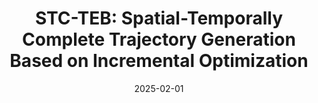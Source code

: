 ---
title: 'STC-TEB: Spatial-Temporally Complete Trajectory Generation Based on Incremental Optimization'
authors:
- Zeqing Zhu
- Qianyi Zhang (co-first-author)
- Yinuo Song
- Yifan Yang
- Jingtai Liu
date: '2025-02-01'
publishDate: '2025-02-05T16:23:51.355309Z'
publication_types:
- article-journal
publication: '*IEEE Robotics and Automation Letters*'
# doi: 10.1109/TASE.2023.3299962
tags:
- Trajectory;Robots;Planning;Safety;Dynamics;Collision avoidance;Robot sensing systems;Motion
  planning;computer graphics;timed elastic band (TEB);homology class of trajectories
url_pdf: https://ieeexplore.ieee.org/document/10806849
url_code: 'https://github.com/Chris-Arvin/GraphicTEB-series'
---